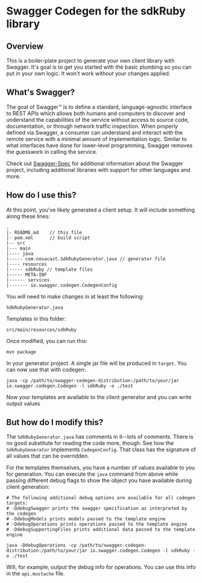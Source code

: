 # Swagger Codegen for the sdkRuby library

## Overview
This is a boiler-plate project to generate your own client library with Swagger.  It's goal is
to get you started with the basic plumbing so you can put in your own logic.  It won't work without
your changes applied.

## What's Swagger?
The goal of Swagger™ is to define a standard, language-agnostic interface to REST APIs which allows both humans and computers to discover and understand the capabilities of the service without access to source code, documentation, or through network traffic inspection. When properly defined via Swagger, a consumer can understand and interact with the remote service with a minimal amount of implementation logic. Similar to what interfaces have done for lower-level programming, Swagger removes the guesswork in calling the service.


Check out [Swagger-Spec](https://github.com/swagger-api/swagger-spec) for additional information about the Swagger project, including additional libraries with support for other languages and more. 

## How do I use this?
At this point, you've likely generated a client setup.  It will include something along these lines:

```
.
|- README.md    // this file
|- pom.xml      // build script
|-- src
|--- main
|---- java
|----- com.novacast.SdkRubyGenerator.java // generator file
|---- resources
|----- sdkRuby // template files
|----- META-INF
|------ services
|------- io.swagger.codegen.CodegenConfig
```

You _will_ need to make changes in at least the following:

`SdkRubyGenerator.java`

Templates in this folder:

`src/main/resources/sdkRuby`

Once modified, you can run this:

```
mvn package
```

In your generator project.  A single jar file will be produced in `target`.  You can now use that with codegen:

```
java -cp /path/to/swagger-codegen-distribution:/path/to/your/jar io.swagger.codegen.Codegen -l sdkRuby -o ./test
```

Now your templates are available to the client generator and you can write output values

## But how do I modify this?
The `SdkRubyGenerator.java` has comments in it--lots of comments.  There is no good substitute
for reading the code more, though.  See how the `SdkRubyGenerator` implements `CodegenConfig`.
That class has the signature of all values that can be overridden.

For the templates themselves, you have a number of values available to you for generation.
You can execute the `java` command from above while passing different debug flags to show
the object you have available during client generation:

```
# The following additional debug options are available for all codegen targets:
# -DdebugSwagger prints the swagger specification as interpreted by the codegen
# -DdebugModels prints models passed to the template engine
# -DdebugOperations prints operations passed to the template engine
# -DdebugSupportingFiles prints additional data passed to the template engine

java -DdebugOperations -cp /path/to/swagger-codegen-distribution:/path/to/your/jar io.swagger.codegen.Codegen -l sdkRuby -o ./test
```

Will, for example, output the debug info for operations.  You can use this info
in the `api.mustache` file.